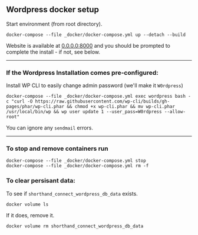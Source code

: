 ## Wordpress docker setup

Start environment (from root directory).

```
docker-compose --file _docker/docker-compose.yml up --detach --build
```

Website is available at [0.0.0.0:8000](http://0.0.0.0:8000) and you should be prompted to complete the install - if not, see below.

---

### If the Wordpress Installation comes pre-configured:

Install WP CLI to easily change admin password (we'll make it `W0rdpress`)

```
docker-compose --file _docker/docker-compose.yml exec wordpress bash -c "curl -O https://raw.githubusercontent.com/wp-cli/builds/gh-pages/phar/wp-cli.phar && chmod +x wp-cli.phar && mv wp-cli.phar /usr/local/bin/wp && wp user update 1 --user_pass=W0rdpress --allow-root"
```

You can ignore any `sendmail` errors.

---

### To stop and remove containers run

```
docker-compose --file _docker/docker-compose.yml stop
docker-compose --file _docker/docker-compose.yml rm -f
```

### To clear persisant data:

To see if `shorthand_connect_wordpress_db_data` exists.

```
docker volume ls
```

If it does, remove it.

```
docker volume rm shorthand_connect_wordpress_db_data
```
